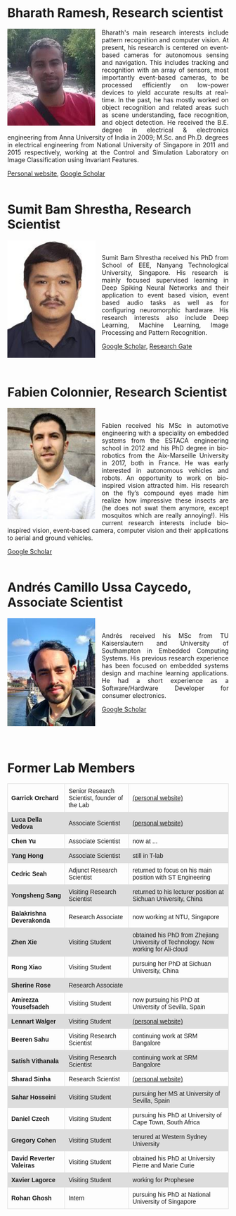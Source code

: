 <!--
.. title: Lab Members
.. slug: labmembers
.. date: 2019-01-22 18:53:17 UTC+08:00
.. tags: 
.. category: 
.. link: 
.. description: 
.. type: text
-->

<style>
	.float-img{
		float: left; clear: left;  margin-right: 15px; margin-bottom:5px; 
	}	
</style>

<!-- -->

<div class="container-fluid" style="clear:both">
<h1>Bharath Ramesh, Research scientist</h1>

<img src="/images/Lab_pics/Bharath.jpg" width="200" alt="Bharath picture" class="float-img"/>

<p style="text-align:justify">
	Bharath's main research interests include pattern recognition and computer vision. 
	At present, his research is centered on event-based cameras for autonomous sensing and navigation. 
	This includes tracking and recognition with an array of sensors, most importantly event-based cameras, 
	to be processed efficiently on low-power devices to yield accurate results at real-time. 
	In the past, he has mostly worked on object recognition and related areas such as scene understanding, 
	face recognition, and object detection. 
	He received the B.E. degree in electrical & electronics engineering from Anna University of India in 2009; 
	M.Sc. and Ph.D. degrees in electrical engineering from National University of Singapore in 2011 and 2015 respectively, 
	working at the Control and Simulation Laboratory on Image Classification using Invariant Features. 
</p>
<a href="https://sites.google.com/view/bharath-ramesh/"> Personal website</a>,
<a href="https://www.google.com/url?sa=t&rct=j&q=&esrc=s&source=web&cd=1&cad=rja&uact=8&ved=2ahUKEwjIy6iGkpDgAhULVH0KHRt1C74QFjAAegQIBxAB&url=http%3A%2F%2Fscholar.google.com%2Fcitations%3Fuser%3Ddh9MPA0AAAAJ%26hl%3Den&usg=AOvVaw2Ancz93b9OL-r9drLJhyPd"> Google Scholar</a>
</div>

<div class="container-fluid" style="clear:both">
<br>
<h1>Sumit Bam Shrestha, Research Scientist</h1>

<img src="/images/Lab_pics/Sumit.jpg" width="200" alt="Sumit picture" class="float-img"/>
<br>

<p style="text-align:justify">
	Sumit Bam Shrestha received his PhD from School of EEE, Nanyang Technological University, 
	Singapore. His research is mainly focused supervised learning in Deep Spiking Neural Networks and 
	their application to event based vision, event based audio tasks as well as for configuring neuromorphic hardware. 
	His research interests also include Deep Learning, Machine Learning, Image Processing and Pattern Recognition.
</p>
<a href="https://scholar.google.com.sg/citations?user=gwxvD0IAAAAJ&hl=en"> Google Scholar</a>, 
<a href="https://www.researchgate.net/profile/Sumit_Shrestha"> Research Gate</a>
</div>


<div class="container-fluid" style="clear:both">
<br>
<h1>Fabien Colonnier, Research Scientist</h1>

<img src="/images/Lab_pics/Fabien.jpg" width="200" alt="Fabien picture" class="float-img"/>
<br>

<p style="text-align:justify">
	Fabien received his MSc in automotive engineering with a speciality on embedded systems from the ESTACA engineering school in 2012 and 
	his PhD degree in bio-robotics from the Aix-Marseille University in 2017, both in France. 
	He was early interested in autonomous vehicles and robots. 
	An opportunity to work on bio-inspired vision attracted him. His research on the fly’s compound eyes made him realize 
	how impressive these insects are (he does not swat them anymore, 
	except mosquitos which are really annoying!). 
	His current research interests include bio-inspired vision, event-based camera, computer vision and 
	their applications to aerial and ground vehicles.
</p>
<a href="https://scholar.google.com.sg/citations?user=sxMxQZoAAAAJ&hl=en"> Google Scholar</a>
</div>


<div class="container-fluid" style="clear:both">
<br>
<h1>Andrés Camillo Ussa Caycedo, Associate Scientist</h1>

<img src="/images/Lab_pics/Andres.jpg" width="200" alt="Andres picture" class="float-img"/>
<br>

<p style="text-align:justify">
	Andrés received his MSc from TU Kaiserslautern and University of Southampton in Embedded Computing Systems. 
	His previous research experience has been focused on embedded systems design and machine learning applications. 
	He had a short experience as a Software/Hardware Developer for consumer electronics.
</p>
<a href="https://scholar.google.com.sg/citations?user=8TpAmswAAAAJ&hl=en"> Google Scholar</a>
</div>

<div class="container-fluid" style="clear:both">
<br><br>
</div>


<h1>Former Lab Members</h1>

<style>
table {
  font-family: arial, sans-serif;
  border-collapse: collapse;
  width: 100%;
}

td, th {
  border: 1px solid #dddddd;
  text-align: left;
  padding: 8px;
}

tr:nth-child(even) {
  background-color: #dddddd;
}
</style>

<table>
  <tr>
    <th>Garrick Orchard</th>
    <td>Senior Research Scientist, founder of the Lab </td>
    <td> <a href="https://www.garrickorchard.com/home"> (personal website)</a> </td>
  </tr>
  <tr>
    <th>Luca Della Vedova</th>
    <td>Associate Scientist</td>
    <td><a href="http://lucadellavedova.com/"> (personal website)</a> </td>
  </tr>
  <tr>
    <th>Chen Yu</th>
    <td>Associate Scientist</td>
    <td> now at ... </td>
  </tr>
  <tr>
    <th>Yang Hong</th>
    <td>Associate Scientist</td>
    <td>still in T-lab </td>
  </tr>
  <tr>
    <th>Cedric Seah</th>
    <td>Adjunct Research Scientist</td>
    <td>returned to focus on his main position with ST Engineering </td>
  </tr>
  <tr>
    <th>Yongsheng Sang </th>
    <td>Visiting Research Scientist</td>
    <td>returned to his lecturer position at Sichuan University, China </td>
  </tr>
  <tr>
    <th>Balakrishna Deverakonda</th>
    <td>Research Associate</td>
    <td>now working at NTU, Singapore </td>
  </tr>
  <tr>
    <th>Zhen Xie </th>
    <td>Visiting Student</td>
    <td>obtained his PhD from Zhejiang University of Technology. Now working for Ali-cloud  </td>
  </tr>
  <tr>
    <th>Rong Xiao </th>
    <td>Visiting Student</td>
    <td>pursuing her PhD at Sichuan University, China </td>
  </tr>
  <tr>
    <th>Sherine Rose</th>
    <td>Research Associate</td>
    <td> </td>
  </tr>
  <tr>
    <th>Amirezza Yousefsadeh </th>
    <td>Visiting Student</td>
    <td>now pursuing his PhD at University of Sevilla, Spain </td>
  </tr>
  <tr>
    <th>Lennart Walger </th>
    <td>Visiting Student</td>
    <td><a href="https://lennartwalger.com/"> (personal website)</a> </td>
  </tr>
  <tr>
    <th>Beeren Sahu </th>
    <td>Visiting Research Scientist</td>
    <td>continuing work at SRM Bangalore </td>
  </tr>
  <tr>
    <th>Satish Vithanala </th>
    <td>Visiting Research Scientist</td>
    <td>continuing work at SRM Bangalore </td>
  </tr>
  <tr>
    <th>Sharad Sinha </th>
    <td>Research Scientist </td>
    <td> <a href="https://sharadsinha.wordpress.com/"> (personal website)</a> </td>
  </tr>
  <tr>
    <th>Sahar Hosseini </th>
    <td>Visiting Student</td>
    <td>pursuing her MS at University of Sevilla, Spain </td>
  </tr>
  <tr>
    <th>Daniel Czech </th>
    <td>Visiting Student</td>
    <td>pursuing his PhD at University of Cape Town, South Africa </td>
  </tr>
  <tr>
    <th>Gregory Cohen </th>
    <td>Visiting Student</td>
    <td>tenured at Western Sydney University </td>
  </tr>
  <tr>
    <th>David Reverter Valeiras </th>
    <td>Visiting Student</td>
    <td>obtained his PhD at University Pierre and Marie Curie </td>
  </tr>
  <tr>
    <th>Xavier Lagorce </th>
    <td>Visiting Student</td>
    <td>working for Prophesee </td>
  </tr>
  <tr>
    <th>Rohan Ghosh </th>
    <td>Intern</td>
    <td>pursuing his PhD at National University of Singapore </td>
  </tr>
  
</table>





